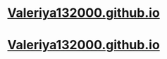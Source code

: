 # [Valeriya132000.github.io](https://Valeriya132000.github.io)
# [Valeriya132000.github.io](https://Valeriya132000.github.io/events.html)
